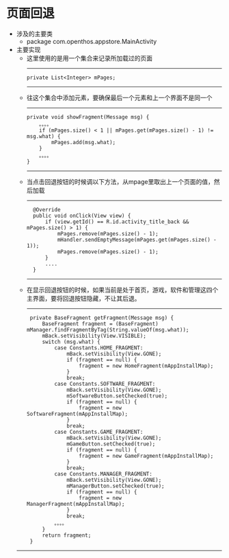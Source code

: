 
# 页面回退
  - 涉及的主要类
    - package com.openthos.appstore.MainActivity
  - 主要实现
    - 这里使用的是用一个集合来记录所加载过的页面
      ***
          private List<Integer> mPages;
      ***
    - 往这个集合中添加元素，要确保最后一个元素和上一个界面不是同一个
      ***
          private void showFragment(Message msg) {
              。。。。
              if (mPages.size() < 1 || mPages.get(mPages.size() - 1) != msg.what) {
                  mPages.add(msg.what);
              }
              。。。。
          }
       ***
    - 当点击回退按钮的时候调以下方法，从mpage里取出上一个页面的值，然后加载  
      ***  
            @Override
            public void onClick(View view) {
                if (view.getId() == R.id.activity_title_back && mPages.size() > 1) {
                    mPages.remove(mPages.size() - 1);
                    mHandler.sendEmptyMessage(mPages.get(mPages.size() - 1));
                    mPages.remove(mPages.size() - 1);
                }
                ....
            }
        ***    
     - 在显示回退按钮的时候，如果当前是处于首页，游戏，软件和管理这四个主界面，要将回退按钮隐藏，不让其后退。
       ***
            private BaseFragment getFragment(Message msg) {
                BaseFragment fragment = (BaseFragment) mManager.findFragmentByTag(String.valueOf(msg.what));
                mBack.setVisibility(View.VISIBLE);
                switch (msg.what) {
                    case Constants.HOME_FRAGMENT:
                        mBack.setVisibility(View.GONE);
                        if (fragment == null) {
                            fragment = new HomeFragment(mAppInstallMap);
                        }
                        break;
                    case Constants.SOFTWARE_FRAGMENT:
                        mBack.setVisibility(View.GONE);
                        mSoftwareButton.setChecked(true);
                        if (fragment == null) {
                            fragment = new SoftwareFragment(mAppInstallMap);
                        }
                        break;
                    case Constants.GAME_FRAGMENT:
                        mBack.setVisibility(View.GONE);
                        mGameButton.setChecked(true);
                        if (fragment == null) {
                            fragment = new GameFragment(mAppInstallMap);
                        }
                        break;
                    case Constants.MANAGER_FRAGMENT:
                        mBack.setVisibility(View.GONE);
                        mManagerButton.setChecked(true);
                        if (fragment == null) {
                            fragment = new ManagerFragment(mAppInstallMap);
                        }
                        break;
                    。。。。
                }
                return fragment;
            }
      ***

